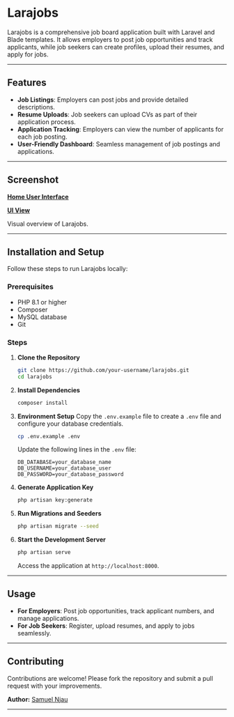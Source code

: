 # Larajobs

Larajobs is a comprehensive job board application built with Laravel and Blade templates. It allows employers to post job opportunities and track applicants, while job seekers can create profiles, upload their resumes, and apply for jobs.

---

## Features
- **Job Listings**: Employers can post jobs and provide detailed descriptions.
- **Resume Uploads**: Job seekers can upload CVs as part of their application process.
- **Application Tracking**: Employers can view the number of applicants for each job posting.
- **User-Friendly Dashboard**: Seamless management of job postings and applications.

---

## Screenshot

**[Home User Interface](job-board/public/images/Home_Dashboard.png)**

**[UI View](job-board/public/images/Jobs.png)**

Visual overview of Larajobs.

---

## Installation and Setup

Follow these steps to run Larajobs locally:

### Prerequisites
- PHP 8.1 or higher
- Composer
- MySQL database
- Git

### Steps

1. **Clone the Repository**
   ```bash
   git clone https://github.com/your-username/larajobs.git
   cd larajobs
   ```

2. **Install Dependencies**
   ```bash
   composer install
   ```

3. **Environment Setup**
   Copy the `.env.example` file to create a `.env` file and configure your database credentials.
   ```bash
   cp .env.example .env
   ```
   Update the following lines in the `.env` file:
   ```env
   DB_DATABASE=your_database_name
   DB_USERNAME=your_database_user
   DB_PASSWORD=your_database_password
   ```

4. **Generate Application Key**
   ```bash
   php artisan key:generate
   ```

5. **Run Migrations and Seeders**
   ```bash
   php artisan migrate --seed
   ```

6. **Start the Development Server**
   ```bash
   php artisan serve
   ```
   Access the application at `http://localhost:8000`.

---

## Usage
- **For Employers**: Post job opportunities, track applicant numbers, and manage applications.
- **For Job Seekers**: Register, upload resumes, and apply to jobs seamlessly.

---

## Contributing
Contributions are welcome! Please fork the repository and submit a pull request with your improvements. 

**Author:** [Samuel Njau](https://www.linkedin.com/in/samuel-njau/)

---
